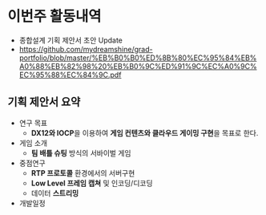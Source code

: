 # 이번주 활동내역
  - 종합설계 기획 제안서 초안 Update
  - https://github.com/mydreamshine/grad-portfolio/blob/master/%EB%B0%B0%ED%8B%80%EC%95%84%EB%A0%88%EB%82%98%20%EB%B0%9C%ED%91%9C%EC%A0%9C%EC%95%88%EC%84%9C.pdf
## 기획 제안서 요약
  - 연구 목표
    - <strong>DX12와 IOCP</strong>을 이용하여 <strong>게임 컨텐츠와 클라우드 게이밍 구현</strong>을 목표로 한다.
  - 게임 소개
    - <strong>팀 배틀 슈팅</strong> 방식의 서바이벌 게임
  - 중점연구
    - <strong>RTP 프로토콜</strong> 환경에서의 서버구현
    - <strong>Low Level 프레임 캡쳐</strong> 및 인코딩/디코딩
    - 데이터 <strong>스트리밍</strong>
  - 개발일정